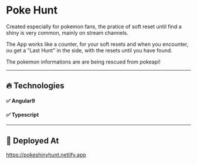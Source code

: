 # Poke Hunt

Created especially for pokemon fans, the pratice of soft reset until find a shiny is very common, mainly on stream channels.

The App works like a counter, for your soft resets and when you encounter, ou get a "Last Hunt" in the side, with the resets until you have found.

The pokemon informations are are being rescued from pokeapi!

--------------------------------
## :fire: Technologies

#### :white_check_mark: Angular9
#### :white_check_mark: Typescript

-------------------------------------

## :ocean: Deployed At

https://pokeshinyhunt.netlify.app